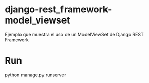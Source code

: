 # django-rest_framework-model_viewset
Ejemplo que muestra el uso de un ModelViewSet de Django REST Framework

# Run
python manage.py runserver
